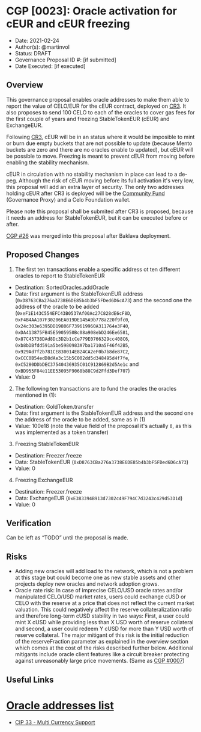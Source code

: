 # CGP [0023]: Oracle activation for cEUR and cEUR freezing

- Date: 2021-02-24
- Author(s): @martinvol
- Status: DRAFT
- Governance Proposal ID #: [if submitted]
- Date Executed: [if executed]

## Overview

This governance proposal enables oracle addresses to make them able to report the value of CELO/EUR for the cEUR contract, deployed on [CR3](https://github.com/celo-org/celo-proposals/blob/master/CGPs/0022.md). It also proposes to send 100 CELO to each of the oracles to cover gas fees for the first couple of years and freezing StableTokenEUR (cEUR) and ExchangeEUR.

Following [CR3](https://github.com/celo-org/celo-proposals/blob/master/CGPs/0022.md), cEUR will be in an status where it would be imposible to mint or burn due empty buckets that are not possible to update (because Mento buckets are zero and there are no oracles enable to updated), but cEUR will be possible to move. Freezing is meant to prevent cEUR from moving before enabling the stability mechanism.

cEUR in circulation with no stability mechanism in place can lead to a de-peg. Although the risk of cEUR moving before its full activation it's very low, this proposal will add an extra layer of security. The only two addresses holding cEUR after CR3 is deployed will be the [Community Fund](https://celocommunityfund.org/) (Governance Proxy) and a Celo Foundation wallet.

Please note this proposal shall be submited after CR3 is proposed, because it needs an address for StableTokenEUR, but it can be executed before or after.
 
[CGP #26](https://github.com/celo-org/celo-proposals/blob/master/CGPs/0022.md) was merged into this proposal after Baklava deployment.


## Proposed Changes

1. The first ten transactions enable a specific address ot ten different oracles to report to StableTokenEUR
  - Destination: SortedOracles.addOracle
  - Data: first argument is the StableTokenEUR address (`0xD8763CBa276a3738E6DE85b4b3bF5FDed6D6cA73`) and the second one the address of the oracle to be added (`0xeF1E143C554EFC43B0537Af00Ac27C828dE6cF8D`, `0xF4B4AA107F30206EA019DE145A9b778a220f9fc0`, `0x24c303e6395DD19806F739619960A311764e3F40`, `0xDA413875FB45E5905950Bc08a908ebD246Ee6581`, `0x87C45738DAd8Dc3D2b1cCe779E0766329cc408C6`, `0xb8bDBfdd591a5be5980983A7ba1710a5F46f42B5`, `0x929Ad7f2b781CE830014E824CA2eF0b7b8de87C2`, `0xCCC0B54edD8dAe3c15b5C002dd5d348495d4f7fe`, `0xC5280DDbDEC37540436935C01C912869B2d5Ae1c` and `0xBD955F84e11EE53095F9068b88C9d2Ffd3Def707`)
  - Value: 0
2. The following ten transactions are to fund the oracles the oracles mentioned in (1):
  - Destination: GoldToken.transfer
  - Data: first argument is the StableTokenEUR address and the second one the address of the oracle to be added, same as in (1)
  - Value: 100e18  (note the value field of the proposal it's actually `0`, as this was implemented as a token transfer)
3. Freezing StableTokenEUR
  - Destination: Freezer.freeze
  - Data: StableTokenEUR (`0xD8763CBa276a3738E6DE85b4b3bF5FDed6D6cA73`)
  - Value: 0
4. Freezing ExchangeEUR
  - Destination: Freezer.freeze
  - Data: ExchangeEUR (`0xE383394B913d7302c49F794C7d3243c429d53D1d`)
  - Value: 0
## Verification

Can be left as “TODO” until the proposal is made.

## Risks

- Adding new oracles will add load to the network, which is not a problem at this stage but could become one as new stable assets and other projects deploy new oracles and network adoption grows.
- Oracle rate risk: In case of imprecise CELO/USD oracle rates and/or manipulated CELO/USD market rates, users could exchange cUSD or CELO with the reserve at a price that does not reflect the current market valuation. This could negatively affect the reserve collateralization ratio and therefore long-term cUSD stability in two ways: First, a user could mint X cUSD while providing less than X USD worth of reserve collateral and second, a user could redeem Y cUSD for more than Y USD worth of reserve collateral. The major mitigant of this risk is the initial reduction of the reserveFraction parameter as explained in the overview section which comes at the cost of the risks described further below. Additional mitigants include oracle client features like a circuit breaker protecting against unreasonably large price movements. (Same as [CGP #0007](https://github.com/celo-org/celo-proposals/blob/master/CGPs/0007.md))

## Useful Links
# [Oracle addresses list](https://github.com/celo-org/celo-monorepo/issues/6944)
* [CIP 33 - Multi Currency Support](https://github.com/celo-org/celo-proposals/blob/master/CIPs/cip-0033.md)
